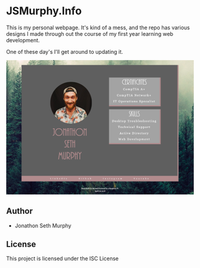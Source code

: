 # JSMurphy.Info

This is my personal webpage. It's kind of a mess, and the repo has various designs I made through out the course of my first year learning web development.

One of these day's I'll get around to updating it.

![alt text](img/screenshot.png?raw=true "Title")

## Author

* Jonathon Seth Murphy

## License

This project is licensed under the ISC License
